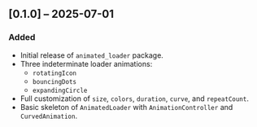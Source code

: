 
## [0.1.0] – 2025-07-01

### Added
- Initial release of `animated_loader` package.
- Three indeterminate loader animations:
    - `rotatingIcon`
    - `bouncingDots`
    - `expandingCircle`
- Full customization of `size`, `colors`, `duration`, `curve`, and `repeatCount`.
- Basic skeleton of `AnimatedLoader` with `AnimationController` and `CurvedAnimation`.